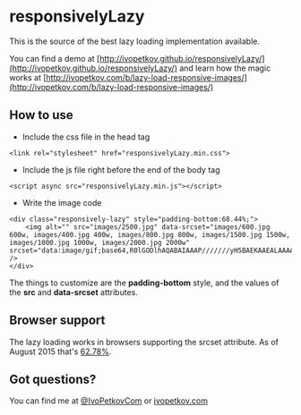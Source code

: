 # responsivelyLazy

This is the source of the best lazy loading implementation available.

You can find a demo at [http://ivopetkov.github.io/responsivelyLazy/](http://ivopetkov.github.io/responsivelyLazy/) and learn how the magic works at [http://ivopetkov.com/b/lazy-load-responsive-images/](http://ivopetkov.com/b/lazy-load-responsive-images/)

## How to use

* Include the css file in the head tag
```
<link rel="stylesheet" href="responsivelyLazy.min.css">
```

* Include the js file right before the end of the body tag 
```
<script async src="responsivelyLazy.min.js"></script>
```

* Write the image code
```
<div class="responsively-lazy" style="padding-bottom:68.44%;">
    <img alt="" src="images/2500.jpg" data-srcset="images/600.jpg 600w, images/400.jpg 400w, images/800.jpg 800w, images/1500.jpg 1500w, images/1000.jpg 1000w, images/2000.jpg 2000w" srcset="data:image/gif;base64,R0lGODlhAQABAIAAAP///////yH5BAEKAAEALAAAAAABAAEAAAICTAEAOw==" />
</div>
```
The things to customize are the **padding-bottom** style, and the values of the **src** and **data-srcset** attributes.

## Browser support

The lazy loading works in browsers supporting the srcset attribute. As of August 2015 that's [62.78%](http://caniuse.com/#feat=srcset).

## Got questions?
You can find me at [@IvoPetkovCom](https://twitter.com/IvoPetkovCom) or [ivopetkov.com](http://ivopetkov.com)